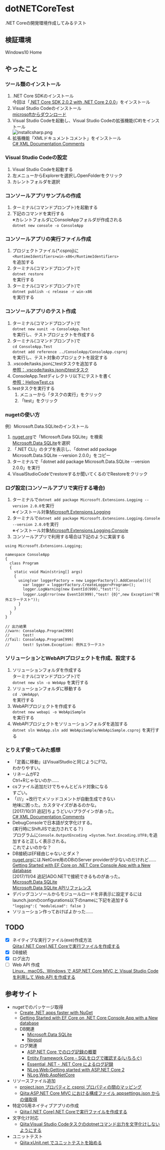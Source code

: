 # dotNETCoreTest
.NET Coreの開発環境作成してみるテスト

## 検証環境
Windows10 Home

## やったこと
### ツール類のインストール
1. .NET Core SDKのインストール  
今回は「[.NET Core SDK 2.0.2 with .NET Core 2.0.0](https://github.com/dotnet/core/blob/master/release-notes/download-archives/2.0.2-sdk-download.md)」をインストール
 1. Visual Studio Codeのインストール  
[microsoftからダウンロード](https://www.microsoft.com/ja-jp/dev/products/code-vs.aspx)
 1. Visual Studio Codeを起動し、Visual Studio Codeの拡張機能(C#)をインストール  
![installcsharp.png](installcsharp.png)
 1. 拡張機能「XMLドキュメントコメント」をインストール  
 [C# XML Documentation Comments](https://marketplace.visualstudio.com/items?itemName=k--kato.docomment)

### Visual Studio Codeの設定
1. Visual Studio Codeを起動する
1. 左メニューからExplorerを選択しOpenFolderをクリック
1. カレントフォルダを選択

### コンソールアプリサンプルの作成
1. ターミナル(コマンドプロンプト)を起動する
1. 下記のコマンドを実行する  
※カレントフォルダにConsoleAppフォルダが作成される  
  ```dotnet new console -o ConsoleApp```  

### コンソールアプリの実行ファイル作成
1. プロジェクトファイル(*.csproj)に  
  ```<RuntimeIdentifiers>win-x86</RuntimeIdentifiers>```  
  を追加する
1. ターミナル(コマンドプロンプト)で  
   ```dotnet restore```  
   を実行する
1. ターミナル(コマンドプロンプト)で  
   ```dotnet publish -c release -r win-x86```  
   を実行する

### コンソールアプリのテスト作成
1. ターミナル(コマンドプロンプト)で  
   ```dotnet new xunit -o ConsoleApp.Test```  
   を実行し、テストプロジェクトを作成する
1. ターミナル(コマンドプロンプト)で  
   ```cd ConsoleApp.Test```  
   ```dotnet add reference ../ConsoleApp/ConsoleApp.csproj```  
   を実行し、テスト対象のプロジェクトを設定する
1. .vscode/tasks.jsonにtestタスクを追加する  
   [参照：.vscode/tasks.jsonのtestタスク](https://github.com/kazenetu/dotNETCoreTest/blob/master/.vscode/tasks.json#L16-L23)
1. ConsoleApp.Testディレクトリ以下にテストを書く  
   [参照：HellowTest.cs](https://github.com/kazenetu/dotNETCoreTest/blob/master/ConsoleApp.Test/HellowTest.cs)
1. testタスクを実行する   
   1. メニューから「タスクの実行」をクリック
   1. 「test」をクリック

### nugetの使い方
例）Microsoft.Data.SQLiteのインストール
1. [nuget.org](https://www.nuget.org/)で「Microsoft.Data SQLite」を検索  
   [Microsoft.Data SQLite](https://www.nuget.org/packages/Microsoft.Data.SQLite/)を選択
1. 「.NET CLI」のタブを表示し、「dotnet add package Microsoft.Data.SQLite --version 2.0.0」をコピー
1. ターミナルで「dotnet add package Microsoft.Data.SQLite --version 2.0.0」を実行
1. VisualStudioCodeでrestoreするか聞いてくるのでRestoreをクリック

### ログ設定(コンソールアプリで実行する場合)
1. ターミナルで`dotnet add package Microsoft.Extensions.Logging --version 2.0.0`を実行  
   ※インストール対象[Microsoft.Extensions.Logging](https://www.nuget.org/packages/Microsoft.Extensions.Logging/)
1. ターミナルで`dotnet add package Microsoft.Extensions.Logging.Console --version 2.0.0`を実行  
   ※インストール対象[Microsoft.Extensions.Logging.Console](https://www.nuget.org/packages/Microsoft.Extensions.Logging.Console/)
1. コンソールアプリで利用する場合は下記のように実装する
```
using Microsoft.Extensions.Logging;

namespace ConsoleApp
{
  class Program
  {
    static void Main(string[] args)
    {
      using(var loggerFactory = new LoggerFactory().AddConsole()){
        var logger = loggerFactory.CreateLogger<Program>();
        logger.LogWarning(new EventId(999),"test!");
        logger.LogError(new EventId(999),"test! {0}",new Exception("例外エラーテスト"));
      }
    }
  }
}

// 出力結果
//warn: ConsoleApp.Program[999]
//      test!
//fail: ConsoleApp.Program[999]
//      test! System.Exception: 例外エラーテスト

```

### ソリューションとWebAPIプロジェクトを作成、設定する
1. ソリューションフォルダを作成する  
   ターミナル(コマンドプロンプト)で  
   `dotnet new sln -o WebApp` 
   を実行する
1. ソリューションフォルダに移動する  
   `cd .\WebApp\`  
   を実行する
1. WebAPIプロジェクトを作成する  
   `dotnet new webapi -o WebApiSample`  
   を実行する
1. WebAPIプロジェクトをソリューションフォルダを追加する  
   `dotnet sln WebApp.sln add WebApiSample/WebApiSample.csproj`
   を実行する


### とりえず使ってみた感想
* 「定義に移動」はVisualStudioと同じようにF12。  
   わかりやすい。
* リネームがF2  
  Ctrl+Rじゃないのか……
* csファイル追加だけでちゃんとビルド対象になる  
  すごい。
* 「///」+改行でメソッドコメントが自動生成できない  
  地味に困った。カスタマイズがあるのかな。  
  [2017/10/31 追記]ちょうどいいプラグインがあった。  
  [C# XML Documentation Comments](https://marketplace.visualstudio.com/items?itemName=k--kato.docomment)
* DebugConsoleで日本語が文字化けする。  
  (実行時にShiftJISで出力されてる？)  
  プログラムに```Console.OutputEncoding =System.Text.Encoding.UTF8;```を追加すると正しく表示される。  
  これでよいのかな？
* DB接続はEF経由じゃないとダメ？  
  [nuget.org](https://www.nuget.org/)には.NetCore用のDBのServer providerが少ないのだけれど……  
  [Getting Started with EF Core on .NET Core Console App with a New database](https://docs.microsoft.com/en-us/ef/core/get-started/netcore/new-db-sqlite)  
[2017/11/04 追記]ADO.NETで接続できるものがあった。  
  [Microsoft.Data SQLite](https://www.nuget.org/packages/Microsoft.Data.SQLite/)  
  [Microsoft.Data SQLite APIリファレンス](https://docs.microsoft.com/ja-jp/dotnet/api/microsoft.data.sqlite?view=msdata-sqlite-2.0.0)
* デバッグコンソールからモジュールロードを非表示に設定するには  
   launch.jsonのconfigurations以下のnameに下記を追加する  
`"logging":{
    "moduleLoad": false
}`
* ソリューション作っておけばよかった……


## TODO
- [X] ネイティブな実行ファイル(exe)作成方法  
[Qiita:[.NET Core].NET Coreで実行ファイルを作成する](https://qiita.com/yaegaki/items/bdf529f07552d72bc6e5)
- [X] DB接続
- [X] ログ出力
- [ ] Web API 作成  
[Linux、macOS、Windows で ASP.NET Core MVC と Visual Studio Code を利用して Web API を作成する](https://docs.microsoft.com/ja-jp/aspnet/core/tutorials/web-api-vsc)

## 参考サイト
* nugetでのパッケージ取得
  * [Create .NET apps faster with NuGet](https://www.nuget.org/)
  * [Getting Started with EF Core on .NET Core Console App with a New database](https://docs.microsoft.com/en-us/ef/core/get-started/netcore/new-db-sqlite)
  * DB関連
    * [Microsoft.Data SQLite](https://www.nuget.org/packages/Microsoft.Data.SQLite/)  
    * [Npgsql](https://www.nuget.org/packages/Npgsql/)
  * ログ関連
    * [ASP.NET Core でのログ記録の概要](https://docs.microsoft.com/ja-jp/aspnet/core/fundamentals/logging?tabs=aspnetcore2x)
    * [Entity Framework Core - SQLをログで確認する(いちろぐ)](http://ichiroku11.hatenablog.jp/entry/2017/10/02/221329)
    * [Essential .NET - .NET Core によるログ記録](https://msdn.microsoft.com/ja-jp/magazine/mt694089.aspx)
    * [NLog.Web:Getting started with ASP.NET Core 2](https://github.com/NLog/NLog.Web/wiki/Getting-started-with-ASP.NET-Core-2)
    * [NLog.Web.AspNetCore](https://www.nuget.org/packages/NLog.Web.AspNetCore/4.5.0-rc2)
* リソースファイル追加
  * [project.json プロパティと csproj プロパティの間のマッピング](https://docs.microsoft.com/ja-jp/dotnet/core/tools/project-json-to-csproj)
  * [Qiita:ASP.NET Core MVC における構成ファイル appsettings.json からの値取得](https://qiita.com/hiromasa-masuda/items/d7e33b20d3eedee771f4)
* 特定OS用ネイティブアプリの作成
  * [Qiita:[.NET Core].NET Coreで実行ファイルを作成する](https://qiita.com/yaegaki/items/bdf529f07552d72bc6e5)
* 文字化け対応
  * [Qiita:Visual Studio Codeタスクのdotnetコマンド出力を文字化けしないようにする](https://qiita.com/masaru_b_cl/items/705b75d256b11cb82feb)
* ユニットテスト
  * [Qiita:xUnit.net でユニットテストを始める](https://qiita.com/takutoy/items/84fa6498f0726418825d)